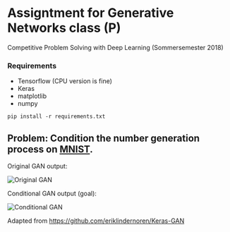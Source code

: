 # Assigntment for Generative Networks class (P)
Competitive Problem Solving with Deep Learning (Sommersemester 2018)

### Requirements

* Tensorflow (CPU version is fine)
* Keras
* matplotlib
* numpy

```pip install -r requirements.txt```

## Problem: Condition the number generation process on [MNIST](http://yann.lecun.com/exdb/mnist/).

Original GAN output:

![Original GAN](https://media.giphy.com/media/pyqiEZyHTk0HUsEEl2/giphy.gif)

Conditional GAN output (goal):

![Conditional GAN](https://media.giphy.com/media/1oGRnUiJ2hYFbGhhHH/giphy.gif)

Adapted from https://github.com/eriklindernoren/Keras-GAN
